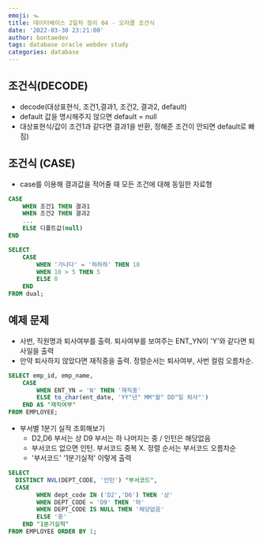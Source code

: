 ```yaml
---
emoji: 🪤
title: 데이터베이스 2일차 정리 04 - 오라클 조건식
date: '2022-03-30 23:21:00'
author: bontaedev
tags: database oracle webdev study
categories: database
---
```


## 조건식(DECODE)

- decode(대상표현식, 조건1,결과1, 조건2, 결과2, default)
- default 값을 명시해주지 않으면 default = null
- 대상표현식/값이 조건1과 같다면 결과1을 반환, 정해준 조건이 안되면 default로 빠짐)

## 조건식 (CASE)

- case를 이용해 결과값을 적어줄 때 모든 조건에 대해 동일한 자료형

```sql
CASE
	WHEN 조건1 THEN 결과1
	WHEN 조건2 THEN 결과2
	...
	ELSE 디폴트값(null)
END

SELECT
	CASE
		WHEN '가나다' = '하하하' THEN 10
		WHEN 10 > 5 THEN 5
		ELSE 0
	END
FROM dual;
```

## 예제 문제

- 사번, 직원명과 퇴사여부를 출력. 퇴사여부를 보여주는 ENT_YN이 'Y'와 같다면 퇴사일을 출력
- 만약 퇴사하지 않았다면 재직중을 출력. 정렬순서는 퇴사여부, 사번 컬럼 오름차순.

```sql
SELECT emp_id, emp_name,
	CASE
		WHEN ENT_YN = 'N' THEN '재직중'
		ELSE to_char(ent_date, 'YY"년" MM"월" DD"일 퇴사"')
	END AS "재직여부"
FROM EMPLOYEE;
```

- 부서별 1분기 실적 조회해보기
  - D2,D6 부서는 상 D9 부서는 하 나머지는 중 / 인턴은 해당없음
  - 부서코드 없으면 인턴. 부서코드 중복 X. 정렬 순서는 부서코드 오름차순
  - '부서코드' '1분기실적' 이렇게 출력

```sql
SELECT
  DISTINCT NVL(DEPT_CODE, '인턴') "부서코드",
  CASE
		WHEN dept_code IN ('D2','D6') THEN '상'
		WHEN DEPT_CODE = 'D9' THEN '하'
		WHEN DEPT_CODE IS NULL THEN '해당없음'
		ELSE '중'
	END "1분기실적"
FROM EMPLOYEE ORDER BY 1;
```

```toc

```
